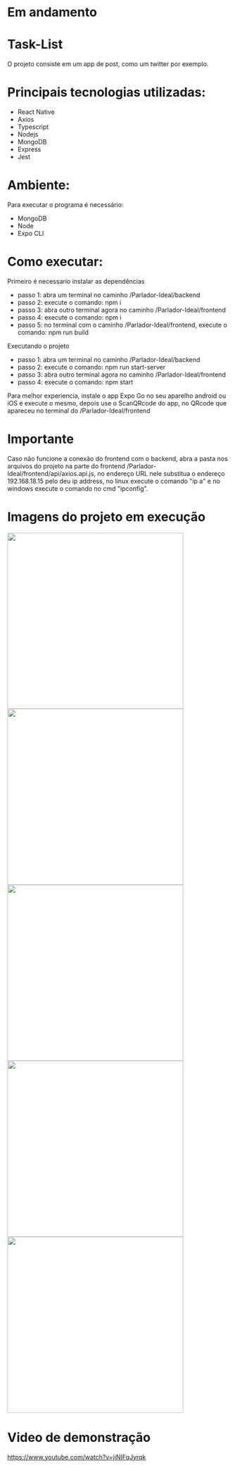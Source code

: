 # Em andamento

# Task-List

O projeto consiste em um app de post, como um twitter por exemplo.

# Principais tecnologias utilizadas:
- React Native
- Axios
- Typescript
- Nodejs
- MongoDB
- Express
- Jest

# Ambiente:

Para executar o programa é necessário:

- MongoDB
- Node
- Expo CLI

# Como executar:

Primeiro é necessario instalar as dependências
- passo 1: abra um terminal no caminho /Parlador-Ideal/backend
- passo 2: execute o comando: npm i
- passo 3: abra outro terminal agora no caminho /Parlador-Ideal/frontend
- passo 4: execute o comando: npm i
- passo 5: no terminal com o caminho /Parlador-Ideal/frontend, execute o comando: npm run build

Executando o projeto
- passo 1: abra um terminal no caminho /Parlador-Ideal/backend
- passo 2: execute o comando: npm run start-server
- passo 3: abra outro terminal agora no caminho /Parlador-Ideal/frontend
- passo 4: execute o comando: npm start

Para melhor experiencia, instale o app Expo Go no seu aparelho android ou iOS e execute o mesmo, depois use o ScanQRcode do app, no QRcode que apareceu no terminal do /Parlador-Ideal/frontend

# Importante

Caso não funcione a conexão do frontend com o backend, abra a pasta nos arquivos do projeto na parte do frontend /Parlador-Ideal/frontend/api/axios.api.js, no endereço URL nele substitua o endereço 192.168.18.15 pelo deu ip address, no linux execute o comando "ip a" e no windows execute o comando no  cmd "ipconfig".

# Imagens do projeto em execução 

<img src= "https://user-images.githubusercontent.com/64719003/151257872-1ce13a83-d09c-4b2b-8f8c-10acd013a853.jpeg" width="400">
<img src= "https://user-images.githubusercontent.com/64719003/151257975-f19c25b5-5072-459a-a2a6-a37b58fac199.jpeg" width="400">
<img src= "https://user-images.githubusercontent.com/64719003/151258026-0d4ed806-a7e6-42a0-a84a-c12d4f6f165a.jpeg" width="400">
<img src= "https://user-images.githubusercontent.com/64719003/151258077-d547cc48-d497-46e2-a207-b31eca0ca832.jpeg" width="400">
<img src= "https://user-images.githubusercontent.com/64719003/151258114-297768cd-2a5f-4749-8485-01a3948564f3.jpeg" width="400">

# Video de demonstração

https://www.youtube.com/watch?v=jiNIFqJyrqk
